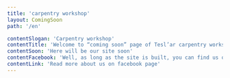 ```yaml
---
title: 'carpentry workshop'
layout: ComingSoon
path: '/en'

contentSlogan: 'Carpentry workshop'
contentTitle: 'Welcome to “coming soon” page of Теsl’ar carpentry workshop!'
contentSoon: 'Here will be our site soon'
contentFacebook: 'Well, as long as the site is built, you can find us on facebook'
contentLink: 'Read more about us on facebook page'
---
```

